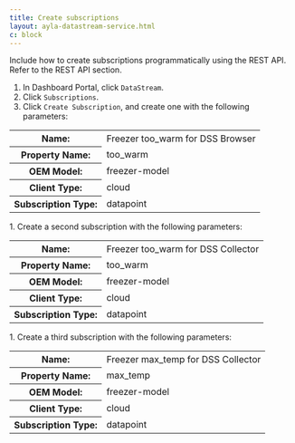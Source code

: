 ```yaml
---
title: Create subscriptions
layout: ayla-datastream-service.html
c: block
---
```


Include how to create subscriptions programmatically using the REST API. Refer to the REST API section.

1. In Dashboard Portal, click <code>DataStream</code>.
1. Click <code>Subscriptions</code>.
1. Click <code>Create Subscription</code>, and create one with the following parameters:
<table>
<tr><th>Name:</th><td>Freezer too_warm for DSS Browser</td></tr>
<tr><th>Property Name:</th><td>too_warm</td></tr>
<tr><th>OEM Model:</th><td>freezer-model</td></tr>
<tr><th>Client Type:</th><td>cloud</td></tr>
<tr><th>Subscription Type:</th><td>datapoint</td></tr>
</table>
1. Create a second subscription with the following parameters:
<table>
<tr><th>Name:</th><td>Freezer too_warm for DSS Collector</td></tr>
<tr><th>Property Name:</th><td>too_warm</td></tr>
<tr><th>OEM Model:</th><td>freezer-model</td></tr>
<tr><th>Client Type:</th><td>cloud</td></tr>
<tr><th>Subscription Type:</th><td>datapoint</td></tr>
</table>
1. Create a third subscription with the following parameters:
<table>
<tr><th>Name:</th><td>Freezer max_temp for DSS Collector</td></tr>
<tr><th>Property Name:</th><td>max_temp</td></tr>
<tr><th>OEM Model:</th><td>freezer-model</td></tr>
<tr><th>Client Type:</th><td>cloud</td></tr>
<tr><th>Subscription Type:</th><td>datapoint</td></tr>
</table>
